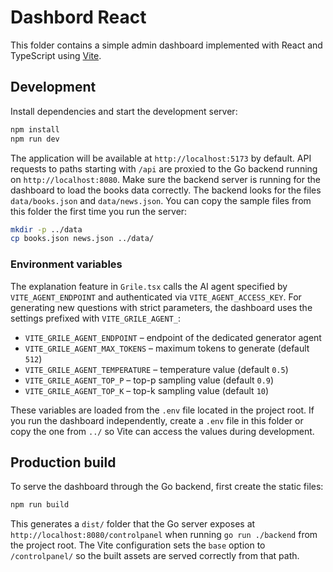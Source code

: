 # Dashbord React

This folder contains a simple admin dashboard implemented with React and TypeScript using [Vite](https://vitejs.dev/).

## Development

Install dependencies and start the development server:

```bash
npm install
npm run dev
```

The application will be available at `http://localhost:5173` by default.
API requests to paths starting with `/api` are proxied to the Go backend
running on `http://localhost:8080`. Make sure the backend server is running
for the dashboard to load the books data correctly. The backend looks for the
files `data/books.json` and `data/news.json`. You can copy the sample files from
this folder the first time you run the server:

```bash
mkdir -p ../data
cp books.json news.json ../data/
```

### Environment variables

The explanation feature in `Grile.tsx` calls the AI agent specified by
`VITE_AGENT_ENDPOINT` and authenticated via `VITE_AGENT_ACCESS_KEY`.
For generating new questions with strict parameters, the dashboard uses the
settings prefixed with `VITE_GRILE_AGENT_`:

- `VITE_GRILE_AGENT_ENDPOINT` – endpoint of the dedicated generator agent
- `VITE_GRILE_AGENT_MAX_TOKENS` – maximum tokens to generate (default `512`)
- `VITE_GRILE_AGENT_TEMPERATURE` – temperature value (default `0.5`)
- `VITE_GRILE_AGENT_TOP_P` – top-p sampling value (default `0.9`)
- `VITE_GRILE_AGENT_TOP_K` – top-k sampling value (default `10`)

These variables are loaded from the `.env` file located in the project
root. If you run the dashboard independently, create a `.env` file in this
folder or copy the one from `../` so Vite can access the values during
development.

## Production build

To serve the dashboard through the Go backend, first create the static files:

```bash
npm run build
```

This generates a `dist/` folder that the Go server exposes at
`http://localhost:8080/controlpanel` when running `go run ./backend` from the
project root. The Vite configuration sets the `base` option to `/controlpanel/`
so the built assets are served correctly from that path.

